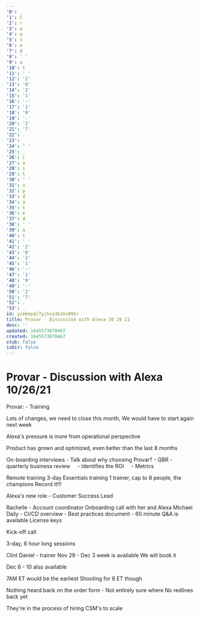 ```yaml
---
'0': _
'1': C
'2': r
'3': e
'4': a
'5': t
'6': e
'7': d
'8': ' '
'9': a
'10': t
'11': ' '
'12': '2'
'13': '0'
'14': '2'
'15': '1'
'16': '-'
'17': '1'
'18': '0'
'19': '-'
'20': '2'
'21': '7'
'22': .
'23': _
'24': ' '
'25': _
'26': L
'27': a
'28': s
'29': t
'30': ' '
'31': u
'32': p
'33': d
'34': a
'35': t
'36': e
'37': d
'38': ' '
'39': a
'40': t
'41': ' '
'42': '2'
'43': '0'
'44': '2'
'45': '1'
'46': '-'
'47': '1'
'48': '0'
'49': '-'
'50': '2'
'51': '7'
'52': .
'53': _
id: yze6epql7yjhxa3b3nx095r
title: Provar   Discussion with Alexa 10 26 21
desc: ''
updated: 1645573670467
created: 1645573670467
stub: false
isDir: false
---
```


# Provar - Discussion with Alexa 10/26/21


Provar:
\- Training

Lots of changes, we need to close this month,
We would have to start again next week

Alexa's pressure is more from operational perspective

Product has grown and optimized, even better than the last 8 months

On-boarding interviews
\- Talk about why choosing Provar?
\- QBR - quarterly business review
    - Identifies the ROI
    - Metrics

Remote training
3-day Essentials training
1 trainer, cap to 8 people, the champions
Record it!!!

Alexa's new role - Customer Success Lead

Rachelle - Account coordinator
Onboarding call with her and Alexa
Michael Daily
\- CI/CD overview
\- Best practices document
\- 60 minute Q&A is available
License keys

Kick-off call

3-day, 6 hour long sessions

Clint Daniel - trainer
Nov 29 - Dec 3 week is available
We will book it

Dec 6 - 10 also available

7AM ET would be the earliest
Shooting for 8 ET though

Nothing heard back on the order form
\- Not entirely sure where
No redlines back yet

They're in the process of hiring CSM's to scale

